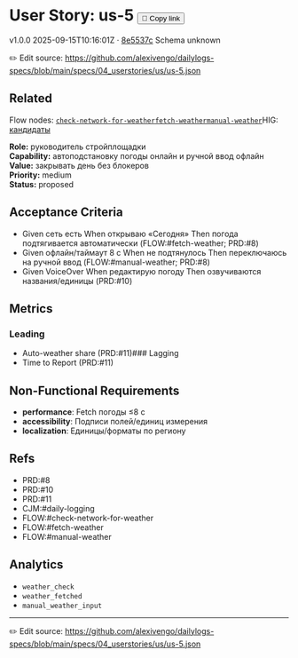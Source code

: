 # User Story: us-5 <button class="copy-link" aria-label="Copy page link" onclick="window.spechubCopyLink && window.spechubCopyLink()">🔗 Copy link</button>

<p class="badges">
  <span class="badge version">v1.0.0</span>
  <span class="badge build">2025-09-15T10:16:01Z · <a href="https://github.com/alexivengo/dailylogs-specs/commit/8e5537c" target="_blank" rel="noopener" class="sha">8e5537c</a></span>
  <span class="badge schema unknown">Schema unknown</span>
</p>

✏️ Edit source: https://github.com/alexivengo/dailylogs-specs/blob/main/specs/04_userstories/us/us-5.json

## Related
Flow nodes:
<span class="chip">[`check-network-for-weather`](../flow/nodes/check-network-for-weather.md)</span><span class="chip">[`fetch-weather`](../flow/nodes/fetch-weather.md)</span><span class="chip">[`manual-weather`](../flow/nodes/manual-weather.md)</span>HIG: <span class="chip"><a href="../hig/us-5.md">кандидаты</a></span>

**Role:** руководитель стройплощадки  
**Capability:** автоподстановку погоды онлайн и ручной ввод офлайн  
**Value:** закрывать день без блокеров  
**Priority:** medium  
**Status:** proposed

## Acceptance Criteria
- Given сеть есть When открываю «Сегодня» Then погода подтягивается автоматически (FLOW:#fetch-weather; PRD:#8)
- Given офлайн/таймаут 8 с When не подтянулось Then переключаюсь на ручной ввод (FLOW:#manual-weather; PRD:#8)
- Given VoiceOver When редактирую погоду Then озвучиваются названия/единицы (PRD:#10)

## Metrics
### Leading
- Auto-weather share (PRD:#11)### Lagging
- Time to Report (PRD:#11)
## Non-Functional Requirements
- **performance**: Fetch погоды ≤8 с
- **accessibility**: Подписи полей/единиц измерения
- **localization**: Единицы/форматы по региону

## Refs
- PRD:#8
- PRD:#10
- PRD:#11
- CJM:#daily-logging
- FLOW:#check-network-for-weather
- FLOW:#fetch-weather
- FLOW:#manual-weather

## Analytics
- `weather_check`
- `weather_fetched`
- `manual_weather_input`

---
✏️ Edit source: https://github.com/alexivengo/dailylogs-specs/blob/main/specs/04_userstories/us/us-5.json